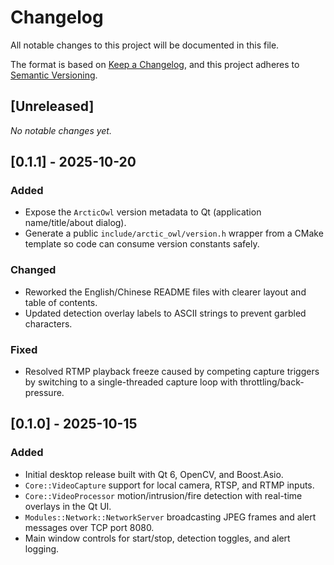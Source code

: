 # Changelog

All notable changes to this project will be documented in this file.

The format is based on [Keep a Changelog](https://keepachangelog.com/en/1.1.0/),
and this project adheres to [Semantic Versioning](https://semver.org/spec/v2.0.0.html).

## [Unreleased]

_No notable changes yet._

## [0.1.1] - 2025-10-20

### Added
- Expose the `ArcticOwl` version metadata to Qt (application name/title/about dialog).
- Generate a public `include/arctic_owl/version.h` wrapper from a CMake template so code can consume version constants safely.

### Changed
- Reworked the English/Chinese README files with clearer layout and table of contents.
- Updated detection overlay labels to ASCII strings to prevent garbled characters.

### Fixed
- Resolved RTMP playback freeze caused by competing capture triggers by switching to a single-threaded capture loop with throttling/back-pressure.

## [0.1.0] - 2025-10-15

### Added
- Initial desktop release built with Qt 6, OpenCV, and Boost.Asio.
- `Core::VideoCapture` support for local camera, RTSP, and RTMP inputs.
- `Core::VideoProcessor` motion/intrusion/fire detection with real-time overlays in the Qt UI.
- `Modules::Network::NetworkServer` broadcasting JPEG frames and alert messages over TCP port 8080.
- Main window controls for start/stop, detection toggles, and alert logging.
